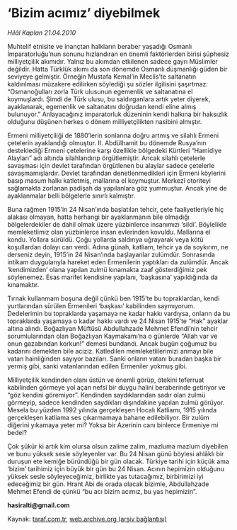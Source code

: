 # ‘Bizim acımız’ diyebilmek

*Hilâl Kaplan 21.04.2010*

<div class="yazi"><p>Muhtelif etnisite ve inançtan halkların beraber yaşadığı Osmanlı İmparatorluğu’nun sonunu hızlandıran en önemli faktörlerden birisi şüphesiz milliyetçilik akımıdır. Yalnız bu akımdan etkilenen sadece gayrı Müslimler değildir. Hatta Türklük akımı da son dönemde Osmanlı düşmanlığı güden bir seviyeye gelmiştir. Örneğin Mustafa Kemal’in Meclis’te saltanatın kaldırılması müzakere edilirken söylediği şu sözler ilgilisini şaşırtmaz: “Osmanoğulları zorla Türk ulusunun egemenlik ve saltanatına el koymuşlardı. Şimdi de Türk ulusu, bu saldırganlara artık yeter diyerek, ayaklanarak, egemenlik ve saltanatını doğrudan kendi eline almış bulunuyor.” Anlayacağınız imparatorluk düzeninin kendi halkına bir haksızlık olduğunu düşünen herkes o dönem milliyetçilikten nasibini almıştır. </p>
<p>Ermeni milliyetçiliği de 1880’lerin sonlarına doğru artmış ve silahlı Ermeni çetelerin ayaklandığı olmuştur. II. Abdülhamit bu dönemde Rusya’nın desteklediği Ermeni çetelerine karşı özellikle bölgedeki Kürtleri “Hamidiye Alayları” adı altında silahlandırıp örgütlemiştir. Ancak silahlı çetelerle savaşması için devlet tarafından örgütlenen bu alaylar sadece çetelerle savaşmamışlardır. Devlet tarafından denetlenmedikleri için Ermeni köylerini basıp masum halkı katletmiş, mallarına el koymuştur. Merkezî otoriteyi sağlamakta zorlanan padişah da yapılanlara göz yummuştur. Ancak yine de ayaklanmalar belli bölgelerle sınırlı kalmıştır. </p>
<p>Buna rağmen 1915’in 24 Nisan’ında başlatılan tehcir, çete faaliyetleriyle hiç alakası olmayan, hatta herhangi bir ayaklanmanın bile olmadığı bölgelerdekiler de dahil olmak üzere yüzbinlerce insanımızı ‘sildi’. Böylelikle memleketlimiz olan yüzbinlerce insan evlerinden kovuldu. Mallarına el kondu. Yollara sürüldü. Çoğu yollarda saldırıya uğrayarak veya kötü koşullardan dolayı can verdi. Adına günah, katliam, tehcir ya da soykırım, ne derseniz deyin, 1915’in 24 Nisan’ında başlayanlar zulümdür. Sonrasında intikam duygularıyla hareket eden Ermenilerin yaptıkları da zulümdür. Ancak ‘kendimizden’ olana yapılan zulmü kınamakta zaaf gösterdiğimiz pek söylenemez. Esas marifet kendisine yapılanı, ‘başkasına’ yapıldığında da kınamaktır. </p>
<p>Tırnak kullanmam boşuna değil çünkü ben 1915’te bu topraklardan, kendi yurtlarından sürülen Ermenileri ‘başkası’ kabilinden saymıyorum. Dedelerimin bu topraklarda yaşamaya ne kadar hakkı vardıysa, onların da bu topraklarda yaşamaya o kadar hakkı vardı ve 24 Nisan 1915’te “Hak” ayaklar altına alındı. Boğazlıyan Müftüsü Abdullahzade Mehmet Efendi’nin tehcir sorumlularından olan Boğazlıyan Kaymakamı’na o günlerde “Allah var ve onun gazabından korkun!” demesi bundandı. Ancak bugün çoğumuz bu kadarını demekten bile aciziz. Katledilen memleketlilerimizi anmayı bile vatan hainliğinden sayıyor bazıları. Sanki onların vatanı buradan başka bir yermiş gibi, sanki vatanlarından edilen Ermeniler yokmuş gibi. </p>
<p>Milliyetçilik kendinden olanı üstün ve önemli görüp, ötekini teferruat kabilinden görmeye yol açan nefsî bir duygu halini beraberinde getiriyor ve “göz kendini göremiyor”. Kendinden saydıklarından sadır olan zulmü görmeyip, sadece kendinden saydıkları dışındakine yapılan zulmü görüyor. Mesela bu yüzden 1992 yılında gerçekleşen Hocalı Katliamı, 1915 yılında gerçekleşen katliama ses çıkarmamaya bahane edilebiliyor. Bir zulüm diğerini yıkamaya yeter mi? Yoksa bir Azerinin canı binlerce Ermeniye mi bedel? </p>
<p>Çok şükür ki artık kim olursa olsun zalime zalim, mazluma mazlum diyebilen ve bunu yüksek sesle söyleyenler var. Bu 24 Nisan günü böylesi ahlâklı bir duruşun ete kemiğe büründüğü bir gün olacak. Türkiye tarihi için küçük ama ‘bizim’ tarihimiz için büyük bir gün bu 24 Nisan. Acının hepimizin olduğunu yüksek sesle söyleyeceğimiz, birlikte yas tutacağımız, birbirimizi iyi edeceğimiz bir gün. Hrant Abi de orada olacak bizimle, Abdullahzade Mehmet Efendi de çünkü “bu acı bizim acımız, bu yas hepimizin”. </p>
<p><b>hasiralti</b><b>@gmail.com</b></p></div>

Kaynak: [taraf.com.tr](http://www.taraf.com.tr:80/makale/10972.htm), [web.archive.org (arşiv bağlantısı)](http://web.archive.org/web/20100424055042/http://www.taraf.com.tr:80/makale/10972.htm)

